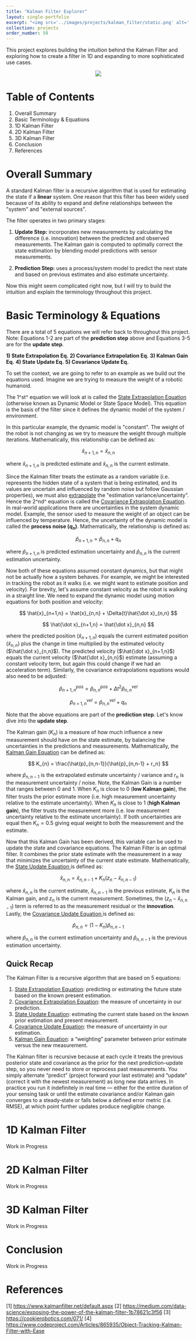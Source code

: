 ```yaml
---
title: "Kalman Filter Explorer"
layout: single-portfolio
excerpt: "<img src='../images/projects/kalman_filter/static.png' alt=''>"
collection: projects
order_number: 50
---
```


This project explores building the intuition behind the Kalman Filter and exploring how to create a filter in 1D and expanding to more sophisticated use cases.

<div align="center">
<img src="../../images/projects/kalman_filter/static.png">
</div>

# Table of Contents

1) Overall Summary
2) Basic Terminology & Equations
3) 1D Kalman Filter
4) 2D Kalman Filter
5) 3D Kalman Filter
6) Conclusion
7) References

# Overall Summary

A standard Kalman filter is a recursive algorithm that is used for estimating the state if a **linear** system. One reason that this filter has been widely used because of its ability to expand and define relationships between the "system" and "external sources".

The filter operates in two primary stages:

1) **Update Step:** incorporates new measurements by calculating the difference (i.e. innovation) between the predicted and observed measurements. The Kalman gain is computed to optimally correct the state estimation by blending model predictions with sensor measurements.

2) **Prediction Step:** uses a process/system model to predict the next state and based on previous estimates and also estimate uncertainty.

Now this might seem complicated right now, but I will try to build the intuition and explain the terminology throughout this project.

# Basic Terminology & Equations

There are a total of 5 equations we will refer back to throughout this project. Note: Equations 1-2 are part of the **prediction step** above and Equations 3-5 are for the **update step**.

**1) State Extrapolation Eq.**
**2) Covariance Extrapolation Eq.**
**3) Kalman Gain Eq.**
**4) State Update Eq.**
**5) Covariance Update Eq.**

To set the context, we are going to refer to an example as we build out the equations used. Imagine we are trying to measure the weight of a robotic humanoid. 

The 1^st^ equation we will look at is called the <u>State Extrapolation Equation</u> (otherwise known as Dynamic Model or State Space Model). This equation is the basis of the filter since it defines the dynamic model of the system / environment.

In this particular example, the dynamic model is "constant". The weight of the robot is not changing as we try to measure the weight through multiple iterations. Mathematically, this relationship can be defined as:

$$ 
\hat{x}_{n+1,n} = \hat{x}_{n,n}
$$

where $\hat{x}_{n+1,n}$ is predicted estimate and $\hat{x}_{n,n}$ is the current estimate. 

Since the Kalman filter treats the estimate as a random variable (i.e. represents the hidden state of a system that is being estimated, and its values are uncertain and influenced by random noise but follow Gaussian properties), we must also [extrapolate](https://en.wikipedia.org/wiki/Extrapolation) the "estimation variance/uncertainty". Hence the 2^nd^ equation is called the <u>Covariance Extrapolation Equation</u>. In real-world applications there are uncertainties in the system dynamic model. Example, the sensor used to measure the weight of an object can be influenced by temperature. Hence, the uncertainty of the dynamic model is called the **process noise ($q_n$)**. Mathematically, the relationship is defined as:

$$ 
\hat{p}_{n+1,n} = \hat{p}_{n,n} + q_n
$$

where $\hat{p}_{n+1,n}$ is predicted estimation uncertainty and $\hat{p}_{n,n}$ is the current estimation uncertainty.

Now both of these equations assumed constant dynamics, but that might not be actually how a system behaves. For example, we might be interested in tracking the robot as it walks (i.e. we might want to estimate position and velocity). For brevity, let's assume constant velocity as the robot is walking in a straight line. We need to expand the dynamic model using motion equations for both position and velocity:

$$ 
\hat{x}_{n+1,n} = \hat{x}_{n,n} + \Delta{t}\hat{\dot x}_{n,n}
$$

$$
\hat{\dot x}_{n+1,n} = \hat{\dot x}_{n,n}
$$

where the predicted position ($\hat{x}_{n+1,n}$) equals the current estimated position ($\hat{x}_{n,n}$) plus the change in time multiplied by the estimated velocity ($\hat{\dot x}_{n,n}$). The predicted velocity ($\hat{\dot x}_{n+1,n}$)  equals the current velocity ($\hat{\dot x}_{n,n}$) estimate (assuming a constant velocity term, but again this could change if we had an acceleration term). Similarly, the covariance extrapolations equations would also need to be adjusted:

$$ 
\hat{p}^{pos}_{n+1,n} = \hat{p}^{pos}_{n,n} + \Delta{t^2}\hat{p}^{vel}_{n,n}
$$

$$
\hat{p}^{vel}_{n+1,n} = \hat{p}^{vel}_{n,n} + q_n
$$

Note that the above equations are part of the **prediction step**. Let's know dive into the **update step**.

The Kalman gain ($K_{n}$) is a measure of how much influence a new measurement should have on the state estimate, by balancing the uncertainties in the predictions and measurements. Mathematically, the <u>Kalman Gain Equation</u> can be defined as:

$$
K_{n} = \frac{\hat{p}_{n,n-1}}{\hat{p}_{n,n-1} + r_n}
$$

where $\hat{p}_{n,n-1}$ is the extrapolated estimate uncertainty / variance and $r_{n}$ is the measurement uncertainty / noise. Note, the Kalman Gain is a number that ranges between 0 and 1. When $K_{n}$ is close to 0 (**low Kalman gain**), the filter trusts the prior estimate more (i.e. high measurement uncertainty relative to the estimate uncertainty). When $K_{n}$ is close to 1 (**high Kalman gain**), the filter trusts the measurement more (i.e. low measurement uncertainty relative to the estimate uncertainty). If both uncertainties are equal then $K_{n} = 0.5$ giving equal weight to both the measurement and the estimate.

Now that this Kalman Gain has been derived, this variable can be used to update the state and covariance equations. The Kalman Filter is an optimal filter. It combines the prior state estimate with the measurement in a way that minimizes the uncertainty of the current state estimate. Mathematically, the <u> State Update Equation </u> is defined as:

$$ 
\hat{x}_{n,n} = \hat{x}_{n,n-1} + K_{n}(z_{n} - \hat{x}_{n,n-1})
$$

where $\hat{x}_{n,n}$ is the current estimate, $\hat{x}_{n,n-1}$ is the previous estimate, $K_{n}$ is the Kalman gain, and $z_{n}$ is the current measurement. Sometimes, the $(z_{n} - \hat{x}_{n,n-1})$ term is referred to as the measurement residual or the **innovation**. Lastly, the <u> Covariance Update Equation </u> is defined as:

$$ 
\hat{p}_{n,n} = (1 - K_{n})\hat{p}_{n,n-1}
$$

where $\hat{p}_{n,n}$ is the current estimation uncertainty and $\hat{p}_{n,n-1}$ is the previous estimation uncertainty.

## Quick Recap

The Kalman Filter is a recursive algorithm that are based on 5 equations:

1) <u> State Extrapolation Equation</u>: predicting or estimating the future state based on the known present estimation.
2) <u> Covariance Extrapolation Equation</u>: the measure of uncertainty in our prediction.
3) <u> State Update Equation</u>: estimating the current state based on the known prior estimation and present measurement.
4) <u> Covariance Update Equation</u>: the measure of uncertainty in our estimation.
5) <u> Kalman Gain Equation</u>: a “weighting” parameter between prior estimate versus the new measurement.

The Kalman filter is recursive because at each cycle it treats the previous posterior state and covariance as the prior for the next prediction–update step, so you never need to store or reprocess past measurements. You simply alternate “predict” (project forward your last estimate) and “update” (correct it with the newest measurement) as long new data arrives. In practice you run it indefinitely in real time — either for the entire duration of your sensing task or until the estimate covariance and/or Kalman gain converges to a steady‐state or falls below a defined error metric (i.e. RMSE), at which point further updates produce negligible change.

# 1D Kalman Filter

Work in Progress

# 2D Kalman Filter

Work in Progress

# 3D Kalman Filter

Work in Progress

# Conclusion

Work in Progress

# References

[1] https://www.kalmanfilter.net/default.aspx
[2] https://medium.com/data-science/exposing-the-power-of-the-kalman-filter-1b78621c3f56
[3] https://cookierobotics.com/071/
[4] https://www.codeproject.com/Articles/865935/Object-Tracking-Kalman-Filter-with-Ease

